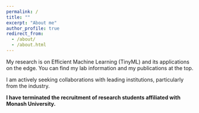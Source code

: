 ```yaml
---
permalink: /
title: ""
excerpt: "About me"
author_profile: true
redirect_from: 
  - /about/
  - /about.html
---
```



My research is on Efficient Machine Learning (TinyML) and its applications on the edge. You can find my lab information and my publications at the top. 

I am actively seeking collaborations with leading institutions, particularly from the industry. 

**I have terminated the recruitment of research students affiliated with Monash University.** 


